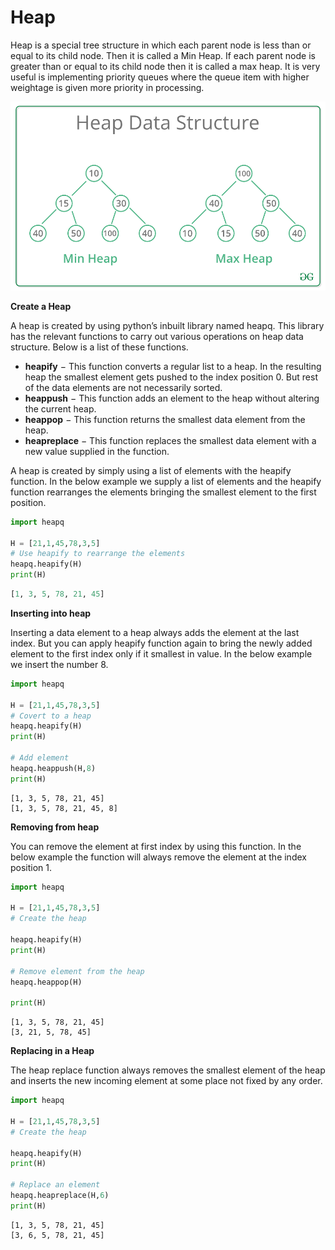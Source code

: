 # Heap

Heap is a special tree structure in which each parent node is less than or equal to its child node. Then it is called a Min Heap. If each parent node is greater than or equal to its child node then it is called a max heap. It is very useful is implementing priority queues where the queue item with higher weightage is given more priority in processing.

![Untitled](./heap.png)

****Create a Heap****

A heap is created by using python’s inbuilt library named heapq. This library has the relevant functions to carry out various operations on heap data structure. Below is a list of these functions.

- **heapify** − This function converts a regular list to a heap. In the resulting heap the smallest element gets pushed to the index position 0. But rest of the data elements are not necessarily sorted.
- **heappush** − This function adds an element to the heap without altering the current heap.
- **heappop** − This function returns the smallest data element from the heap.
- **heapreplace** − This function replaces the smallest data element with a new value supplied in the function.

A heap is created by simply using a list of elements with the heapify function. In the below example we supply a list of elements and the heapify function rearranges the elements bringing the smallest element to the first position.

```python
import heapq

H = [21,1,45,78,3,5]
# Use heapify to rearrange the elements
heapq.heapify(H)
print(H)
```

```python
[1, 3, 5, 78, 21, 45]
```

****Inserting into heap****

Inserting a data element to a heap always adds the element at the last index. But you can apply heapify function again to bring the newly added element to the first index only if it smallest in value. In the below example we insert the number 8.

```python
import heapq

H = [21,1,45,78,3,5]
# Covert to a heap
heapq.heapify(H)
print(H)

# Add element
heapq.heappush(H,8)
print(H)
```

```
[1, 3, 5, 78, 21, 45]
[1, 3, 5, 78, 21, 45, 8]
```

****Removing from heap****

You can remove the element at first index by using this function. In the below example the function will always remove the element at the index position 1.

```python
import heapq

H = [21,1,45,78,3,5]
# Create the heap

heapq.heapify(H)
print(H)

# Remove element from the heap
heapq.heappop(H)

print(H)
```

```
[1, 3, 5, 78, 21, 45]
[3, 21, 5, 78, 45]
```

****Replacing in a Heap****

The heap replace function always removes the smallest element of the heap and inserts the new incoming element at some place not fixed by any order.

```python
import heapq

H = [21,1,45,78,3,5]
# Create the heap

heapq.heapify(H)
print(H)

# Replace an element
heapq.heapreplace(H,6)
print(H)
```

```
[1, 3, 5, 78, 21, 45]
[3, 6, 5, 78, 21, 45]
```